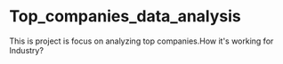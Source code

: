 # Top_companies_data_analysis
This is project is focus on analyzing top companies.How it's working for Industry?
